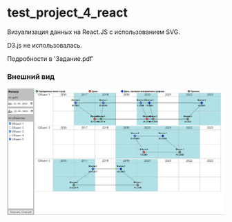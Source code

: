 # test_project_4_react

Визуализация данных на React.JS с использованием SVG. 

D3.js не использовалась.

Подробности в 'Задание.pdf'

### Внешний вид
![alt text](Скриншот.png)
